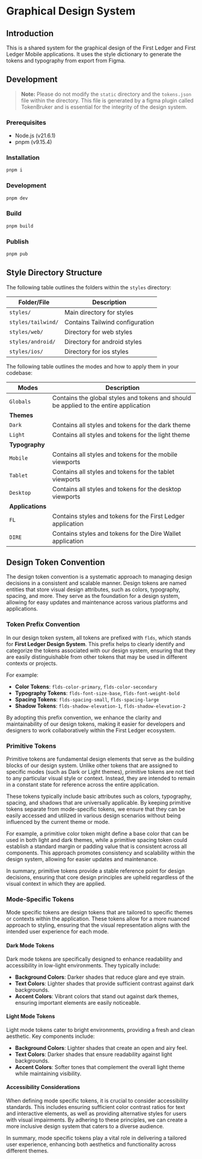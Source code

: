 # Graphical Design System

## Introduction

This is a shared system for the graphical design of the First Ledger and First Ledger Mobile applications.
It uses the style dictionary to generate the tokens and typography from export from Figma.

## Development

> **Note:** Please do not modify the `static` directory and the `tokens.json` file within the directory. This file is generated by a figma plugin called TokenBruker and is essential for the integrity of the design system.

### Prerequisites

- Node.js (v21.6.1)
- pnpm (v9.15.4)

### Installation

```bash
pnpm i
```

### Development

```bash
pnpm dev
```

### Build

```bash
pnpm build
```

### Publish

```bash
pnpm pub
```

## Style Directory Structure

The following table outlines the folders within the `styles` directory:

| Folder/File        | Description                     |
| ------------------ | ------------------------------- |
| `styles/`          | Main directory for styles       |
| `styles/tailwind/` | Contains Tailwind configuration |
| `styles/web/`      | Directory for web styles        |
| `styles/android/`  | Directory for android styles    |
| `styles/ios/`      | Directory for ios styles        |

The following table outlines the modes and how to apply them in your codebase:

| Modes            | Description                                                                           |
| ---------------- | ------------------------------------------------------------------------------------- |
| `Globals`        | Contains the global styles and tokens and should be applied to the entire application |
| **Themes**       |                                                                                       |
| `Dark`           | Contains all styles and tokens for the dark theme                                     |
| `Light`          | Contains all styles and tokens for the light theme                                    |
| **Typography**   |                                                                                       |
| `Mobile`         | Contains all styles and tokens for the mobile viewports                               |
| `Tablet`         | Contains all styles and tokens for the tablet viewports                               |
| `Desktop`        | Contains all styles and tokens for the desktop viewports                              |
| **Applications** |                                                                                       |
| `FL`             | Contains styles and tokens for the First Ledger application                           |
| `DIRE`           | Contains styles and tokens for the Dire Wallet application                            |

## Design Token Convention

The design token convention is a systematic approach to managing design decisions in a consistent and scalable manner. Design tokens are named entities that store visual design attributes, such as colors, typography, spacing, and more. They serve as the foundation for a design system, allowing for easy updates and maintenance across various platforms and applications.

### Token Prefix Convention

In our design token system, all tokens are prefixed with `flds`, which stands for **First Ledger Design System**. This prefix helps to clearly identify and categorize the tokens associated with our design system, ensuring that they are easily distinguishable from other tokens that may be used in different contexts or projects.

For example:

- **Color Tokens**: `flds-color-primary`, `flds-color-secondary`
- **Typography Tokens**: `flds-font-size-base`, `flds-font-weight-bold`
- **Spacing Tokens**: `flds-spacing-small`, `flds-spacing-large`
- **Shadow Tokens**: `flds-shadow-elevation-1`, `flds-shadow-elevation-2`

By adopting this prefix convention, we enhance the clarity and maintainability of our design tokens, making it easier for developers and designers to work collaboratively within the First Ledger ecosystem.

### Primitive Tokens

Primitive tokens are fundamental design elements that serve as the building blocks of our design system. Unlike other tokens that are assigned to specific modes (such as Dark or Light themes), primitive tokens are not tied to any particular visual style or context. Instead, they are intended to remain in a constant state for reference across the entire application.

These tokens typically include basic attributes such as colors, typography, spacing, and shadows that are universally applicable. By keeping primitive tokens separate from mode-specific tokens, we ensure that they can be easily accessed and utilized in various design scenarios without being influenced by the current theme or mode.

For example, a primitive color token might define a base color that can be used in both light and dark themes, while a primitive spacing token could establish a standard margin or padding value that is consistent across all components. This approach promotes consistency and scalability within the design system, allowing for easier updates and maintenance.

In summary, primitive tokens provide a stable reference point for design decisions, ensuring that core design principles are upheld regardless of the visual context in which they are applied.

### Mode-Specific Tokens

Mode specific tokens are design tokens that are tailored to specific themes or contexts within the application. These tokens allow for a more nuanced approach to styling, ensuring that the visual representation aligns with the intended user experience for each mode.

#### Dark Mode Tokens

Dark mode tokens are specifically designed to enhance readability and accessibility in low-light environments. They typically include:

- **Background Colors**: Darker shades that reduce glare and eye strain.
- **Text Colors**: Lighter shades that provide sufficient contrast against dark backgrounds.
- **Accent Colors**: Vibrant colors that stand out against dark themes, ensuring important elements are easily noticeable.

#### Light Mode Tokens

Light mode tokens cater to bright environments, providing a fresh and clean aesthetic. Key components include:

- **Background Colors**: Lighter shades that create an open and airy feel.
- **Text Colors**: Darker shades that ensure readability against light backgrounds.
- **Accent Colors**: Softer tones that complement the overall light theme while maintaining visibility.

#### Accessibility Considerations

When defining mode specific tokens, it is crucial to consider accessibility standards. This includes ensuring sufficient color contrast ratios for text and interactive elements, as well as providing alternative styles for users with visual impairments. By adhering to these principles, we can create a more inclusive design system that caters to a diverse audience.

In summary, mode specific tokens play a vital role in delivering a tailored user experience, enhancing both aesthetics and functionality across different themes.
